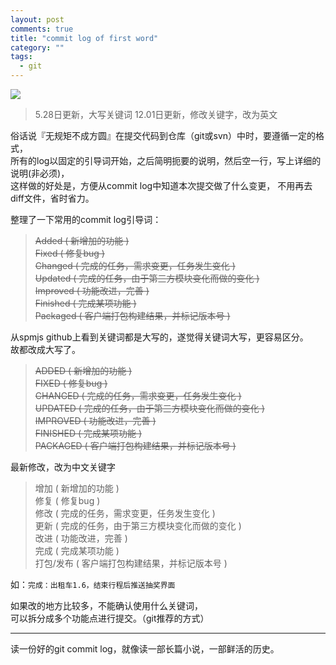```yaml
---
layout: post
comments: true
title: "commit log of first word"
category: ""
tags: 
  - git
---
```

![](http://ww1.sinaimg.cn/mw690/493b785agw1egl6iq6gvzj20iw07emxw.jpg)

> 5.28日更新，大写关键词
> 12.01日更新，修改关键字，改为英文

俗话说『无规矩不成方圆』在提交代码到仓库（git或svn）中时，要遵循一定的格式，  
所有的log以固定的引导词开始，之后简明扼要的说明，然后空一行，写上详细的说明(非必须)，  
这样做的好处是，方便从commit log中知道本次提交做了什么变更， 不用再去diff文件，省时省力。

整理了一下常用的commit log引导词：

> <del>
> Added     ( 新增加的功能 ) <br />
> Fixed     ( 修复bug )<br />
> Changed   ( 完成的任务，需求变更，任务发生变化 )<br />
> Updated   ( 完成的任务，由于第三方模块变化而做的变化 )<br />
> Improved  ( 功能改进，完善 )<br />
> Finished  ( 完成某项功能 )<br />
> Packaged  ( 客户端打包构建结果，并标记版本号 )<br />
> </del>

从spmjs github上看到关键词都是大写的，遂觉得关键词大写，更容易区分。  
故都改成大写了。


> <del>
> ADDED     ( 新增加的功能 )<br />
> FIXED     ( 修复bug )<br />
> CHANGED   ( 完成的任务，需求变更，任务发生变化 )<br />
> UPDATED   ( 完成的任务，由于第三方模块变化而做的变化 )<br />
> IMPROVED  ( 功能改进，完善 )<br />
> FINISHED  ( 完成某项功能 )<br />
> PACKAGED  ( 客户端打包构建结果，并标记版本号 )<br />
> </del>
    

最新修改，改为中文关键字

> 增加     ( 新增加的功能 )<br />
> 修复     ( 修复bug )<br />
> 修改     ( 完成的任务，需求变更，任务发生变化 )<br />
> 更新     ( 完成的任务，由于第三方模块变化而做的变化 )<br />
> 改进     ( 功能改进，完善 )<br />
> 完成     ( 完成某项功能 )<br />
> 打包/发布     ( 客户端打包构建结果，并标记版本号 )<br />

如：`完成：出租车1.6，结束行程后推送抽奖界面`

如果改的地方比较多，不能确认使用什么关键词，  
可以拆分成多个功能点进行提交。（git推荐的方式）

---
读一份好的git commit log，就像读一部长篇小说，一部鲜活的历史。